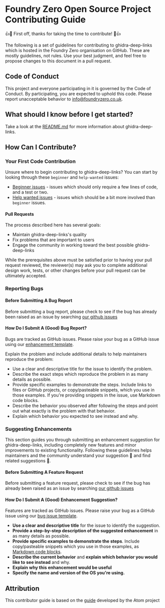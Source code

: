 # Foundry Zero Open Source Project Contributing Guide

👍🎉 First off, thanks for taking the time to contribute! 🎉👍


The following is a set of guidelines for contributing to ghidra-deep-links which is hosted in the Foundry Zero organisation on GitHub. These are mostly guidelines, not rules. Use your best judgment, and feel free to propose changes to this document in a pull request.

## Code of Conduct
This project and everyone participating in it is governed by the Code of Conduct. By participating, you are expected to uphold this code. Please report unacceptable behavior to info@foundryzero.co.uk.

## What should I know before I get started?

Take a look at the [README.md](https://github.com/foundryzero/ghidra-deep-links/blob/main/README.md) for more information about ghidra-deep-links.
 
## How Can I Contribute?

### Your First Code Contribution

Unsure where to begin contributing to ghidra-deep-links? You can start by looking through these `beginner` and `help-wanted` issues:

* [Beginner issues](https://github.com/foundryzero/ghidra-deep-links/labels/good%20first%20issue) - issues which should only require a few lines of code, and a test or two.
* [Help wanted issues](https://github.com/foundryzero/ghidra-deep-links/labels/help-wanted) - issues which should be a bit more involved than `beginner` issues.

#### Pull Requests

The process described here has several goals:

- Maintain ghidra-deep-links's quality
- Fix problems that are important to users
- Engage the community in working toward the best possible ghidra-deep-links

While the prerequisites above must be satisfied prior to having your pull request reviewed, the reviewer(s) may ask you to complete additional design work, tests, or other changes before your pull request can be ultimately accepted.


### Reporting Bugs

#### Before Submitting A Bug Report

Before submitting a bug report, please check to see if the bug has already been raised as an issue by searching [our github issues](https://github.com/foundryzero/ghidra-deep-links/labels/bug)

#### How Do I Submit A (Good) Bug Report?

Bugs are tracked as GitHub issues. Please raise your bug as a GitHub issue using our [enhancement template](https://github.com/foundryzero/ghidra-deep-links/blob/main/.github/ISSUE_TEMPLATE/BUG%20REPORT.md).

Explain the problem and include additional details to help maintainers reproduce the problem:

* Use a clear and descriptive title for the issue to identify the problem.
* Describe the exact steps which reproduce the problem in as many details as possible.
* Provide specific examples to demonstrate the steps. Include links to files or GitHub projects, or copy/pasteable snippets, which you use in those examples. If you're providing snippets in the issue, use Markdown code blocks.
* Describe the behavior you observed after following the steps and point out what exactly is the problem with that behavior.
* Explain which behavior you expected to see instead and why.

### Suggesting Enhancements

This section guides you through submitting an enhancement suggestion for ghidra-deep-links, including completely new features and minor improvements to existing functionality. Following these guidelines helps maintainers and the community understand your suggestion 📝 and find related suggestions 🔎.

#### Before Submitting A Feature Request

Before submitting a feature request, please check to see if the bug has already been raised as an issue by searching [our github issues](https://github.com/foundryzero/ghidra-deep-links/labels/enhancement)

#### How Do I Submit A (Good) Enhancement Suggestion?

Features are tracked as GitHub issues. Please raise your bug as a GitHub issue using our [bug issue template](https://github.com/foundryzero/ghidra-deep-links/blob/main/.github/ISSUE_TEMPLATE/FEATURE%20REQUEST.md).

* **Use a clear and descriptive title** for the issue to identify the suggestion.
* **Provide a step-by-step description of the suggested enhancement** in as many details as possible.
* **Provide specific examples to demonstrate the steps**. Include copy/pasteable snippets which you use in those examples, as [Markdown code blocks](https://help.github.com/articles/markdown-basics/#multiple-lines).
* **Describe the current behavior** and **explain which behavior you would like to see instead** and why.
* **Explain why this enhancement would be useful**
* **Specify the name and version of the OS you're using.**


## Attribution

This contributor guide is based on the [guide](https://github.com/atom/atom/blob/master/.CONTRIBUTING/CONTRIBUTING.md) developed by the Atom project